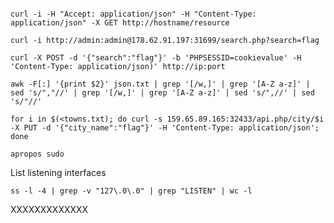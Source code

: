 
````

curl -i -H "Accept: application/json" -H "Content-Type: application/json" -X GET http://hostname/resource

`````

````
curl -i http://admin:admin@178.62.91.197:31699/search.php?search=flag

`````

````
curl -X POST -d '{"search":"flag"}' -b 'PHPSESSID=cookievalue' -H 'Content-Type: application/json)' http://ip:port

`````

````
awk -F[:] '{print $2}' json.txt | grep '[/w,]' | grep '[A-Z a-z]' | sed 's/","//' | grep '[/w,]' | grep '[A-Z a-z]' | sed 's/",//' | sed 's/"//'

`````

````
for i in $(<towns.txt); do curl -s 159.65.89.165:32433/api.php/city/$i -X PUT -d '{"city_name":"flag"}' -H 'Content-Type: application/json'; done

`````

````
apropos sudo

`````

List listening interfaces
````
ss -l -4 | grep -v "127\.0\.0" | grep "LISTEN" | wc -l

`````


XXXXXXXXXXXXX


